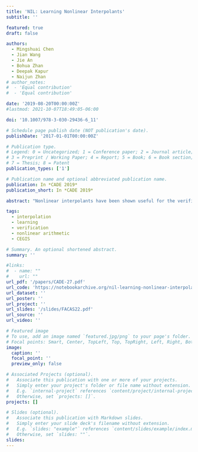 ```yaml
---
title: 'NIL: Learning Nonlinear Interpolants'
subtitle: ''

featured: true
draft: false

authors:
  - Mingshuai Chen
  - Jian Wang
  - Jie An
  - Bohua Zhan
  - Deepak Kapur
  - Naijun Zhan
# author_notes:
#  - 'Equal contribution'
#  - 'Equal contribution'

date: '2019-08-20T00:00:00Z'
#lastmod: 2021-10-07T18:49:05-06:00

doi: '10.1007/978-3-030-29436-6_11'

# Schedule page publish date (NOT publication's date).
publishDate: '2017-01-01T00:00:00Z'

# Publication type.
# Legend: 0 = Uncategorized; 1 = Conference paper; 2 = Journal article;
# 3 = Preprint / Working Paper; 4 = Report; 5 = Book; 6 = Book section;
# 7 = Thesis; 8 = Patent
publication_types: ['1']

# Publication name and optional abbreviated publication name.
publication: In *CADE 2019*
publication_short: In *CADE 2019*

abstract: "Nonlinear interpolants have been shown useful for the verification of programs and hybrid systems in contexts of theorem proving, model checking, abstract interpretation, etc. The underlying synthesis problem, however, is challenging and existing methods have limitations on the form of formulae to be interpolated. We leverage classification techniques with space transformations and kernel tricks as established in the realm of machine learning, and present a counterexample-guided method named NIL for synthesizing polynomial interpolants, thereby yielding a unified framework tackling the interpolation problem for the general quantifier-free theory of nonlinear arithmetic, possibly involving transcendental functions. We prove the soundness of NIL and propose sufficient conditions under which NIL is guaranteed to converge, i.e., the derived sequence of candidate interpolants converges to an actual interpolant, and is complete, namely the algorithm terminates by producing an interpolant if there exists one. The applicability and effectiveness of our technique are demonstrated experimentally on a collection of representative benchmarks from the literature, where in particular, our method suffices to address more interpolation tasks, including those with perturbations in parameters, and in many cases synthesizes simpler interpolants compared with existing approaches."

tags:
  - interpolation
  - learning
  - verification
  - nonlinear arithmetic
  - CEGIS

# Summary. An optional shortened abstract.
summary: ''

#links:
#  - name: ""
#    url: ""
url_pdf: '/papers/CADE-27.pdf'
url_code: 'https://notebookarchive.org/nil-learning-nonlinear-interpolants--2021-08-5lcsyb7/'
url_dataset: ''
url_poster: ''
url_project: ''
url_slides: '/slides/FACAS22.pdf'
url_source: ''
url_video: ''

# Featured image
# To use, add an image named `featured.jpg/png` to your page's folder.
# Focal points: Smart, Center, TopLeft, Top, TopRight, Left, Right, BottomLeft, Bottom, BottomRight.
image:
  caption: ''
  focal_point: ''
  preview_only: false

# Associated Projects (optional).
#   Associate this publication with one or more of your projects.
#   Simply enter your project's folder or file name without extension.
#   E.g. `internal-project` references `content/project/internal-project/index.md`.
#   Otherwise, set `projects: []`.
projects: []

# Slides (optional).
#   Associate this publication with Markdown slides.
#   Simply enter your slide deck's filename without extension.
#   E.g. `slides: "example"` references `content/slides/example/index.md`.
#   Otherwise, set `slides: ""`.
slides:
---
```


<!-- {{% callout note %}}
Click the _Cite_ button above to demo the feature to enable visitors to import publication metadata into their reference management software.
{{% /callout %}} -->
